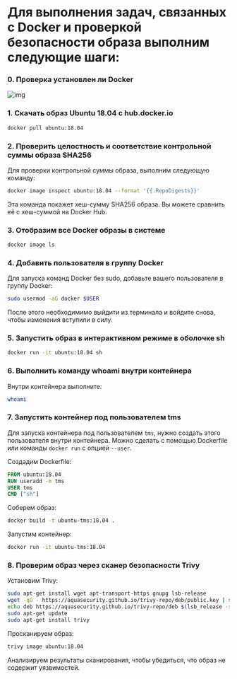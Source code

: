 # Для выполнения задач, связанных с Docker и проверкой безопасности образа выполним следующие шаги:

### 0. Проверка установлен ли Docker

![img](/Cyb04-onl/💀Task17/img/docker-v.png)

### 1. Скачать образ Ubuntu 18.04 с hub.docker.io

```sh
docker pull ubuntu:18.04
```



### 2. Проверить целостность и соответствие контрольной суммы образа SHA256

Для проверки контрольной суммы образа, выполним следующую команду:

```sh
docker image inspect ubuntu:18.04 --format '{{.RepoDigests}}'
```

Эта команда покажет хеш-сумму SHA256 образа. Вы можете сравнить её с хеш-суммой на Docker Hub.

### 3. Отобразим все Docker образы в системе

```sh
docker image ls
```

### 4. Добавить пользователя в группу Docker

Для запуска команд Docker без sudo, добавьте вашего пользователя в группу Docker:

```sh
sudo usermod -aG docker $USER
```

После этого необходимимо выйдити из терминала и войдите снова, чтобы изменения вступили в силу.

### 5. Запустить образ в интерактивном режиме в оболочке sh

```sh
docker run -it ubuntu:18.04 sh
```

### 6. Выполнить команду whoami внутри контейнера

Внутри контейнера выполните:

```sh
whoami
```

### 7. Запустить контейнер под пользователем tms

Для запуска контейнера под пользователем `tms`, нужно создать этого пользователя внутри контейнера. Можно сделать с помощью Dockerfile или команды `docker run` с опцией `--user`.

Создадим Dockerfile:

```Dockerfile
FROM ubuntu:18.04
RUN useradd -m tms
USER tms
CMD ["sh"]
```

Соберем образ:

```sh
docker build -t ubuntu-tms:18.04 .
```

Запустим контейнер:

```sh
docker run -it ubuntu-tms:18.04
```

### 8. Проверим образ через сканер безопасности Trivy

Установим Trivy:

```sh
sudo apt-get install wget apt-transport-https gnupg lsb-release
wget -qO - https://aquasecurity.github.io/trivy-repo/deb/public.key | sudo apt-key add -
echo deb https://aquasecurity.github.io/trivy-repo/deb $(lsb_release -sc) main | sudo tee -a /etc/apt/sources.list.d/trivy.list
sudo apt-get update
sudo apt-get install trivy
```

Просканируем образ:

```sh
trivy image ubuntu:18.04
```

Анализируем результаты сканирования, чтобы убедиться, что образ не содержит уязвимостей.